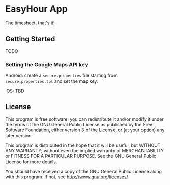 # EasyHour App

The timesheet, that's it!

## Getting Started

TODO

### Setting the Google Maps API key

Android: create a `secure.properties` file starting from `secure.properties.tpl` and set the map key.

iOS: TBD

## License

This program is free software: you can redistribute it and/or modify it under the terms of the GNU General Public License as published by the Free Software Foundation, either version 3 of the License, or
(at your option) any later version.

This program is distributed in the hope that it will be useful, but WITHOUT ANY WARRANTY; without even the implied warranty of MERCHANTABILITY or FITNESS FOR A PARTICULAR PURPOSE.  See the GNU General Public License for more details.

You should have received a copy of the GNU General Public License along with this program.  If not, see <http://www.gnu.org/licenses/>

